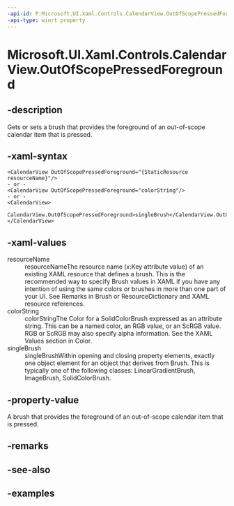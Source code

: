 ```yaml
---
-api-id: P:Microsoft.UI.Xaml.Controls.CalendarView.OutOfScopePressedForeground
-api-type: winrt property
---
```


# Microsoft.UI.Xaml.Controls.CalendarView.OutOfScopePressedForeground

<!--
public Microsoft.UI.Xaml.Media.Brush OutOfScopePressedForeground { get; set; }
-->


## -description

Gets or sets a brush that provides the foreground of an out-of-scope calendar item that is pressed.

## -xaml-syntax

```xaml
<CalendarView OutOfScopePressedForeground="{StaticResource resourceName}"/>
- or -
<CalendarView OutOfScopePressedForeground="colorString"/>
- or -
<CalendarView>
  CalendarView.OutOfScopePressedForeground>singleBrush</CalendarView.OutOfScopePressedForeground>
</CalendarView>

```

## -xaml-values

<dl><dt>resourceName</dt><dd>resourceNameThe resource name (x:Key attribute value) of an existing XAML resource that defines a brush. This is the recommended way to specify Brush values in XAML if you have any intention of using the same colors or brushes in more than one part of your UI. See Remarks in Brush or ResourceDictionary and XAML resource references.</dd>
<dt>colorString</dt><dd>colorStringThe Color for a SolidColorBrush expressed as an attribute string. This can be a named color, an RGB value, or an ScRGB value. RGB or ScRGB may also specify alpha information. See the XAML Values section in Color.</dd>
<dt>singleBrush</dt><dd>singleBrushWithin opening and closing property elements, exactly one object element for an object that derives from Brush. This is typically one of the following classes: LinearGradientBrush, ImageBrush, SolidColorBrush.</dd>
</dl>

## -property-value

A brush that provides the foreground of an out-of-scope calendar item that is pressed.

## -remarks

## -see-also

## -examples


